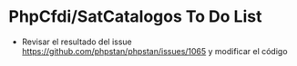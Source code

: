 # PhpCfdi/SatCatalogos To Do List

- Revisar el resultado del issue https://github.com/phpstan/phpstan/issues/1065
  y modificar el código
